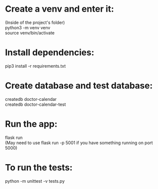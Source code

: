 # Create a venv and enter it:
(Inside of the project's folder)  
python3 -m venv venv  
source venv/bin/activate

# Install dependencies:
pip3 install -r requirements.txt

# Create database and test database:
createdb doctor-calendar   
createdb doctor-calendar-test

# Run the app:
flask run  
(May need to use flask run -p 5001 if you have something running on port 5000)

# To run the tests:
python -m unittest -v tests.py
